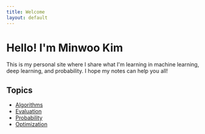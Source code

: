 ```yaml
---
title: Welcome
layout: default
---
```


# Hello! I'm Minwoo Kim
This is my personal site where I share what I'm learning in machine learning, deep learning, and probability. I hope my notes can help you all!


## Topics
- [Algorithms](algorithms/)
- [Evaluation](evaluations/)
- [Probability](probability/)
- [Optimization](optimizations/)
